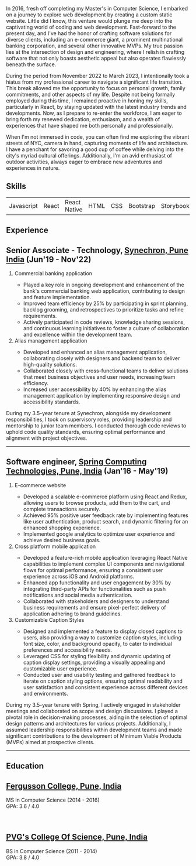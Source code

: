 <section id="about" class="about">
  <p>
    In 2016, fresh off completing my Master's in Computer Science, I embarked on a journey to explore web development by creating a custom static website. Little did I know, this venture would plunge me deep into the captivating world of coding and web development. Fast-forward to the present day, and I've had the honor of crafting software solutions for diverse clients, including an e-commerce giant, a prominent multinational banking corporation, and several other innovative MVPs. My true passion lies at the intersection of design and engineering, where I relish in crafting software that not only boasts aesthetic appeal but also operates flawlessly beneath the surface.
  </p>
  
  <p>
  During the period from November 2022 to March 2023, I intentionally took a hiatus from my professional career to navigate a significant life transition. This break allowed me the opportunity to focus on personal growth, family commitments, and other aspects of my life. Despite not being formally employed during this time, I remained proactive in honing my skills, particularly in React, by staying updated with the latest industry trends and developments. Now, as I prepare to re-enter the workforce, I am eager to bring forth my renewed dedication, enthusiasm, and a wealth of experiences that have shaped me both personally and professionally.
</p>

  <p>
    When I'm not immersed in code, you can often find me exploring the vibrant streets of NYC, camera in hand, capturing moments of life and architecture. I have a penchant for savoring a good cup of coffee while delving into the city's myriad cultural offerings. Additionally, I'm an avid enthusiast of outdoor activities, always eager to embrace new adventures and experiences in nature.
  </p>
</section>

<section id="skills" class="skills">
  <h1>Skills</h1>
  <table>
    <tbody>
      <tr>
        <td>Javascript</td>
        <td>React</td>
        <td>React Native</td>
        <td>HTML</td>
        <td>CSS</td>
        <td>Bootstrap</td>
        <td>Storybook</td>
        <td>jQuery</td>
        <td>Jest</td>
        <td>Webpack</td>
        <td>Github</td>
        <td>VSCode</td>
      </tr>
    </tbody>
  </table>
</section>

<section id="experience" class="experience">
 <h1>Experience</h1>
    <h2>Senior Associate - Technology, <a href="https://www.synechron.com/" target="_blank">Synechron, Pune India</a> (Jun'19 - Nov'22)</h2>
    <ol>
      <li>Commercial banking application</li>
      <ul>
        <li>Played a key role in ongoing development and enhancement of the bank's commercial banking web application, contributing to design and feature implementation.</li>
        <li>Improved team efficiency by 25% by participating in sprint planning, backlog grooming, and retrospectives to prioritize tasks and refine requirements.</li>
        <li>Actively participated in code reviews, knowledge sharing sessions, and continuous learning initiatives to foster a culture of collaboration and excellence within the development team.</li>
      </ul>
      <li>Alias management application</li>
      <ul>
        <li>Developed and enhanced an alias management application, collaborating closely with designers and backend team to deliver high-quality solutions.</li>
        <li>Collaborated closely with cross-functional teams to deliver solutions that meet business objectives and user needs, increasing team efficiency.</li>
        <li>Increased user accessibility by 40% by enhancing the alias management application by implementing responsive design and accessibility standards.</li>
      </ul>
    </ol>
 <span class="experience-summary">
   During my 3.5-year tenure at Synechron, alongside my development responsibilities, I took on supervisory roles, providing leadership and mentorship to junior team members. I conducted thorough code reviews to uphold code quality standards, ensuring optimal performance and alignment with project objectives.
 </span>
  
<hr />

<h2>Software engineer, <a href="https://springct.net/" target="_blank">Spring Computing Technologies, Pune, India</a> (Jan'16 - May'19)</h2>
      <ol>
      <li>E-commerce website</li>
        <ul>
          <li>Developed a scalable e-commerce platform using React and Redux, allowing users to browse products, add them to the cart, and complete transactions securely.</li>
          <li>Achieved 95% positive user feedback rate by implementing features like user authentication, product search, and dynamic filtering for an enhanced shopping experience.</li>
          <li>Implemented google analytics to optimize user experience and achieve desired business goals.</li>
        </ul>
      <li>Cross platform mobile application</li>
      <ul>
        <li>Developed a feature-rich mobile application leveraging React Native capabilities to implement complex UI components and navigational flows for optimal performance, ensuring a consistent user experience across iOS and Android platforms.</li>
        <li>Enhanced app functionality and user engagement by 30% by integrating third-party APIs for functionalities such as push notifications and social media authentication.</li>
        <li>Collaborated with stakeholders and designers to understand business requirements and ensure pixel-perfect delivery of application adhering to brand guidelines.</li>
      </ul>
        <li>Customizable Caption Styles</li>
       <ul>
         <li>Designed and implemented a feature to display closed captions to users, also providing a way to customize caption styles, including font size, color, and background opacity, to cater to individual preferences and accessibility needs.</li>
         <li>Leveraged CSS for styling flexibility and dynamic updating of caption display settings, providing a visually appealing and customizable user experience.</li>
         <li>Conducted user and usability testing and gathered feedback to iterate on caption styling options, ensuring optimal readability and user satisfaction and consistent experience across different devices and environments.</li>
       </ul>
      </ol>
 <span class="experience-summary">
    During my 3.5-year tenure with Spring, I actively engaged in stakeholder meetings and collaborated on scope and design discussions. I played a pivotal role in decision-making processes, aiding in the selection of optimal design patterns and architectures for various projects. Additionally, I assumed leadership responsibilities within development teams and made significant contributions to the development of Minimum Viable Products (MVPs) aimed at prospective clients.
  </span>
</section>

 <hr />
 
<section id="education" class="education">
 <h1>Education</h1>
  <h2><a href="https://www.fergusson.edu/" target="_blank">Fergusson College, Pune, India</a></h2>
  MS in Computer Science (2014 - 2016) <br /> GPA: 3.6 / 4.0
  <br /><br /><br />
  <h2><a href="https://pvgcosc.ac.in/" target="_blank">PVG's College Of Science, Pune, India</a></h2>
  BS in Computer Science (2011 - 2014) <br /> GPA: 3.8 / 4.0
</section>
